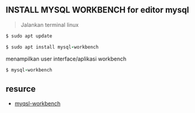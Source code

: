 ## INSTALL MYSQL WORKBENCH for editor mysql
> Jalankan terminal linux
```ruby
$ sudo apt update
```
```ruby
$ sudo apt install mysql-workbench
```
menampilkan user interface/aplikasi workbench
```ruby
$ mysql-workbench 
```

## resurce
* [myqsl-workbench](https://geekasmedia.blogspot.com/2021/04/cara-install-mysql-workbench-di-linux.html)
